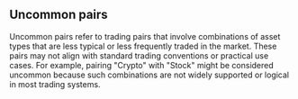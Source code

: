 ## Uncommon pairs
Uncommon pairs refer to trading pairs that involve combinations of asset types that are less typical or less frequently traded in the market. These pairs may not align with standard trading conventions or practical use cases. For example, pairing "Crypto" with "Stock" might be considered uncommon because such combinations are not widely supported or logical in most trading systems.


